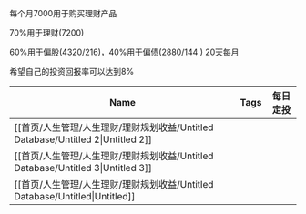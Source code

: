 每个月7000用于购买理财产品

70%用于理财(7200)

60%用于偏股(4320/216)，40%用于偏债(2880/144 ) 20天每月

  

  

  

  

  

  

希望自己的投资回报率可以达到8%

  

  

  

|Name|Tags|每日定投|
|---|---|---|
|[[首页/人生管理/人生理财/理财规划收益/Untitled Database/Untitled 2\|Untitled 2]]|||
|[[首页/人生管理/人生理财/理财规划收益/Untitled Database/Untitled 3\|Untitled 3]]|||
|[[首页/人生管理/人生理财/理财规划收益/Untitled Database/Untitled\|Untitled]]|||